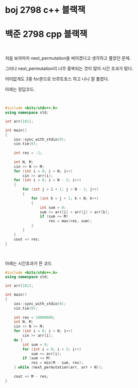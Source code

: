 # boj 2798 c++ 블랙잭

# 백준 2798 cpp 블랙잭



<br>



처음 보자마자 next_permutation을 써야겠다고 생각하고 풀었던 문제.

그러나 next_permutation이 너무 중복되는 것이 많아 시간 초과가 떴다.

어이없게도 3중 for문으로 브루트포스 하고 나니 잘 풀렸다.

아래는 정답코드.



<br>



```c++
#include <bits/stdc++.h>
using namespace std;

int arr[101];

int main()
{
    ios::sync_with_stdio(0);
    cin.tie(0);
    
    int res = -1;
    
    int N, M;
    cin >> N >> M;
    for (int i = 0; i < N; i++)
        cin >> arr[i];
    for (int i = 0; i < N - 2; i++)
    {
        for (int j = i + 1; j < N - 1; j++)
        {
            for (int k = j + 1; k < N; k++)
            {
                int sum = 0;
                sum += arr[i] + arr[j] + arr[k];
                if (sum <= M)
                    res = max(res, sum);
            }
        }
    }
    cout << res;
}

```



<br>



아래는 시간초과가 뜬 코드

```c++
#include <bits/stdc++.h>
using namespace std;

int arr[101];

int main()
{
    ios::sync_with_stdio(0);
    cin.tie(0);
    
    int res = 10000000;
    int N, M;
    cin >> N >> M;
    for (int i = 0; i < N; i++)
        cin >> arr[i];
    do {
        int sum = 0;
        for (int i = 0; i < 3; i++)
            sum += arr[i];
        if (sum <= M)
            res = min(M - sum, res);
    } while (next_permutation(arr, arr + N));
    
    cout << M - res;
}
```

